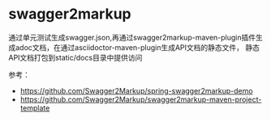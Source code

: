 # swagger2markup
通过单元测试生成swagger.json,再通过swagger2markup-maven-plugin插件生成adoc文档，在通过asciidoctor-maven-plugin生成API文档的静态文件，
静态API文档打包到static/docs目录中提供访问

参考：
- https://github.com/Swagger2Markup/spring-swagger2markup-demo
- https://github.com/Swagger2Markup/swagger2markup-maven-project-template